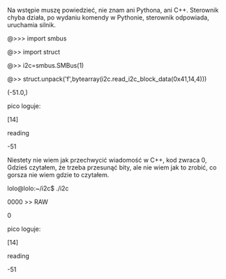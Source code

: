 Na wstępie muszę powiedzieć, nie znam ani Pythona, ani C++.
Sterownik chyba działa, po wydaniu komendy w Pythonie, sterownik odpowiada, uruchamia silnik.


@>>> import smbus

@>> import struct

@>> i2c=smbus.SMBus(1)

@>> struct.unpack('f',bytearray(i2c.read_i2c_block_data(0x41,14,4)))

(-51.0,)


pico loguje:

[14]

reading

-51


Niestety nie wiem jak przechwycić wiadomość w C++, kod zwraca 0, Gdzieś czytałem, że trzeba przesunąć bity, ale nie wiem jak to zrobić, co gorsza nie wiem gdzie to czytałem.

lolo@lolo:~/i2c$ ./i2c

0000 >> RAW

0

pico loguje:

[14]

reading

-51





